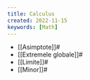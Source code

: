 ```yaml
---
title: Calculus
created: 2022-11-15
keywords: [Math]
---
```


- [[Asimptote]]#
- [[Extremele globale]]#
- [[Limite]]#
- [[Minor]]#

